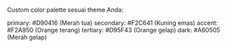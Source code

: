 Custom color palette sesuai theme Anda:

primary: #D90416 (Merah tua)
secondary: #F2C641 (Kuning emas)
accent: #F2A950 (Orange terang)
tertiary: #D95F43 (Orange gelap)
dark: #A60505 (Merah gelap)